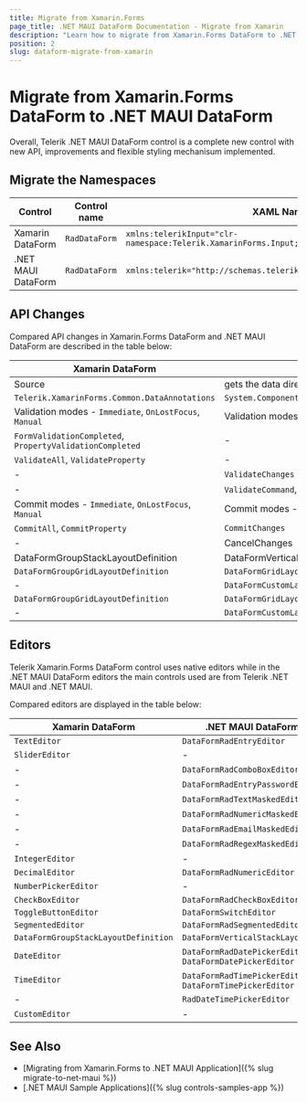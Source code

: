 ```yaml
---
title: Migrate from Xamarin.Forms
page_title: .NET MAUI DataForm Documentation - Migrate from Xamarin
description: "Learn how to migrate from Xamarin.Forms DataForm to .NET MAUI DataForm control."
position: 2
slug: dataform-migrate-from-xamarin
---
```


# Migrate from Xamarin.Forms DataForm to .NET MAUI DataForm

Overall, Telerik .NET MAUI DataForm control is a complete new control with new API, improvements and flexible styling mechanisum implemented.

## Migrate the Namespaces

| Control | Control name | XAML Namespcace | C# Namespace|
| --------------- | --------------- | --------------- | --------------- |
| Xamarin DataForm | `RadDataForm` | `xmlns:telerikInput="clr-namespace:Telerik.XamarinForms.Input;assembly=Telerik.XamarinForms.Input"` | `using Telerik.XamarinForms.Input;` | 
| .NET MAUI DataForm | `RadDataForm` | `xmlns:telerik="http://schemas.telerik.com/2022/xaml/maui"` | `using Telerik.Maui.Controls;` |


## API Changes

Compared API changes in Xamarin.Forms DataForm and .NET MAUI DataForm are described in the table below:

| Xamarin DataForm | .NET MAUI DataForm |
| ------------- | --------------- |
| Source | gets the data directly from the set BindingContext |
| `Telerik.XamarinForms.Common.DataAnnotations` | `System.ComponentModel.DataAnnotations.DatаAnnotations` |
| Validation modes - `Immediate`, `OnLostFocus`, `Manual` | Validation modes - `PropertyChanged`, `LostFocus`, `Explicit` |
| `FormValidationCompleted`, `PropertyValidationCompleted` | - |
| `ValidateAll`, `ValidateProperty` | - |
| - | `ValidateChanges` |
| - | `ValidateCommand`, `CancelCommand`, `CommitCommand` |
| Commit modes - `Immediate`, `OnLostFocus`, `Manual` | Commit modes - `PropertyChanged`, `LostFocus`, `Explicit` |
| `CommitAll`, `CommitProperty` | `CommitChanges` | - | 
| - | CancelChanges |
| DataFormGroupStackLayoutDefinition | DataFormVerticalStackLayout |
| `DataFormGroupGridLayoutDefinition`  | `DataFormGridLayout`  |
| -  | `DataFormCustomLayout`  |
| `DataFormGroupGridLayoutDefinition`  | `DataFormGridLayout` |
| -  | `DataFormCustomLayout` |

## Editors

Telerik Xamarin.Forms DataForm control uses native editors while in the .NET MAUI DataForm editors the main controls used are from Telerik .NET MAUI and .NET MAUI. 

Compared editors are displayed in the table below:

| Xamarin DataForm | .NET MAUI DataForm |
| ------------- | --------------- |
| `TextEditor` | `DataFormRadEntryEditor` |
| `SliderEditor` | - |
| - | `DataFormRadComboBoxEditor` |
| - | `DataFormRadEntryPasswordEditor` |
| - | `DataFormRadTextMaskedEditor` |
| - | `DataFormRadNumericMaskedEditor` |
| - | `DataFormRadEmailMaskedEditor` |
| - | `DataFormRadRegexMaskedEditor` |
| `IntegerEditor` | - |
| `DecimalEditor` | `DataFormRadNumericEditor` |
| `NumberPickerEditor` | - |
| `CheckBoxEditor` | `DataFormRadCheckBoxEditor` |
| `ToggleButtonEditor` | `DataFormSwitchEditor` |
| `SegmentedEditor` | `DataFormRadSegmentedEditor` |
| `DataFormGroupStackLayoutDefinition` | `DataFormVerticalStackLayout` |
| `DateEditor`  | `DataFormRadDatePickerEditor`, `DataFormDatePickerEditor` |
| `TimeEditor`  | `DataFormRadTimePickerEditor`, `DataFormTimePickerEditor`  |
| -  | `RadDateTimePickerEditor` |
| `CustomEditor`  | - |

## See Also

* [Migrating from Xamarin.Forms to .NET MAUI Application]({% slug migrate-to-net-maui %})
* [.NET MAUI Sample Applications]({% slug controls-samples-app %})